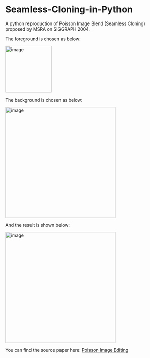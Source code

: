 # Seamless-Cloning-in-Python
A python reproduction of Poisson Image Blend (Seamless Cloning) proposed by MSRA on SIGGRAPH 2004.

The foreground is chosen as below:

<img width="146" alt="image" src="https://user-images.githubusercontent.com/20149275/194751247-c8408d2b-6f70-4c73-b4de-b39c22ff5d0a.png">

The background is chosen as below:

<img width="347" alt="image" src="https://user-images.githubusercontent.com/20149275/194751276-7bf0ebb6-343e-471f-9ca6-da77510937e3.png">

And the result is shown below:

<img width="347" alt="image" src="https://user-images.githubusercontent.com/20149275/194751369-80a40ac1-cabb-4117-a776-738450d958df.png">

You can find the source paper here:
[Poisson Image Editing](https://www.cs.jhu.edu/~misha/Fall07/Papers/Perez03.pdf)

